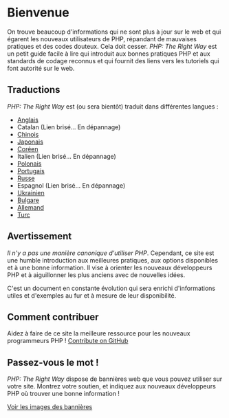 # Bienvenue

On trouve beaucoup d'informations qui ne sont plus à jour sur le web et qui égarent les nouveaux utilisateurs de PHP, répandant de mauvaises pratiques et des codes douteux. Cela doit cesser. _PHP: The Right Way_ est un petit guide facile à lire qui introduit aux bonnes pratiques PHP et aux standards de codage reconnus et qui fournit des liens vers les tutoriels qui font autorité sur le web.

## Traductions

_PHP: The Right Way_ est (ou sera bientôt) traduit dans différentes langues :

* [Anglais](http://www.phptherightway.com)
* Catalan (Lien brisé... En dépannage)
* [Chinois](http://wulijun.github.com/php-the-right-way)
* [Japonais](http://ja.phptherightway.com)
* [Coréen](http://wafe.github.io/php-the-right-way/)
* Italien (Lien brisé... En dépannage)
* [Polonais](http://pl.phptherightway.com/)
* [Portugais](http://br.phptherightway.com/)
* [Russe](http://getjump.github.io/ru-php-the-right-way)
* Espagnol (Lien brisé... En dépannage)
* [Ukrainien](http://iflista.github.com/php-the-right-way/)
* [Bulgare](http://bg.phptherightway.com/)
* [Allemand](http://rwetzlmayr.github.io/php-the-right-way/)
* [Turc](http://hkulekci.github.io/php-the-right-way/)

## Avertissement

_Il n'y a pas une manière canonique d'utiliser PHP_. Cependant, ce site est une humble introduction aux meilleures pratiques, aux options disponibles et à une bonne information. Il vise à orienter les nouveaux développeurs PHP et à aiguillonner les plus anciens avec de nouvelles idées.

C'est un document en constante évolution qui sera enrichi d'informations utiles et d'exemples au fur et à mesure de leur disponibilité.

## Comment contribuer

Aidez à faire de ce site la meilleure ressource pour les nouveaux programmeurs PHP ! [Contribute on GitHub][1]

## Passez-vous le mot !

_PHP: The Right Way_ dispose de bannières web que vous pouvez utiliser sur votre site. Montrez votre soutien, et indiquez aux nouveaux développeurs PHP où trouver une bonne information !

[Voir les images des bannières][2]

[1]: https://github.com/codeguy/php-the-right-way/tree/gh-pages
[2]: /banners.html
